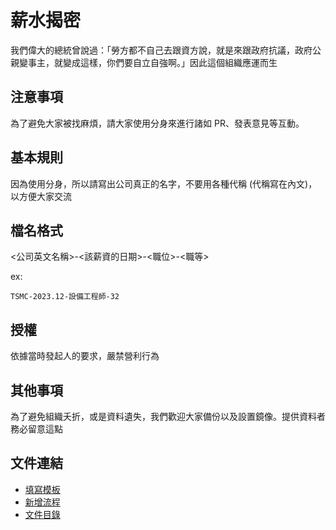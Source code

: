 # 薪水揭密

我們偉大的總統曾說過：「勞方都不自己去跟資方說，就是來跟政府抗議，政府公親變事主，就變成這樣，你們要自立自強啊。」因此這個組織應運而生

## 注意事項

為了避免大家被找麻煩，請大家使用分身來進行諸如 PR、發表意見等互動。

## 基本規則

因為使用分身，所以請寫出公司真正的名字，不要用各種代稱 (代稱寫在內文)，以方便大家交流

## 檔名格式

<公司英文名稱>-<該薪資的日期>-<職位>-<職等>

ex:
```
TSMC-2023.12-設備工程師-32
```

## 授權

依據當時發起人的要求，嚴禁營利行為

## 其他事項

為了避免組織夭折，或是資料遺失，我們歡迎大家備份以及設置鏡像。提供資料者務必留意這點

## 文件連結

- [填寫模板](公司/TEMPLATE.md)
- [新增流程](文件/Add-data.md)
- [文件目錄](文件/README.md)
